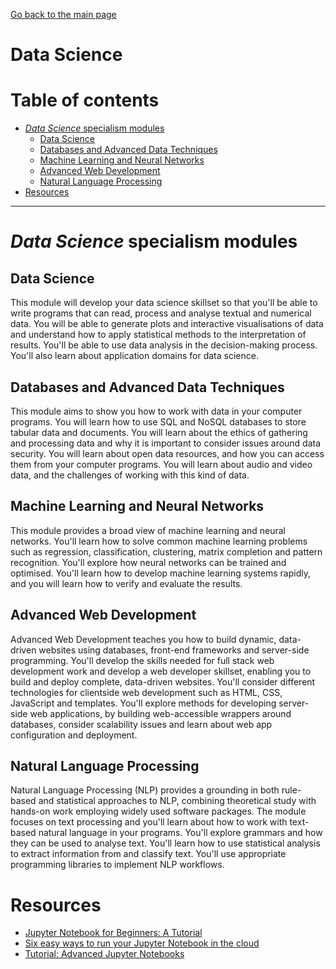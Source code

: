 [Go back to the main page](https://world-class.github.io/REPL/)

# Data Science
# Table of contents

<!-- vim-markdown-toc GFM -->

* [*Data Science* specialism modules](#data-science-specialism-modules)
    * [Data Science](#data-science)
    * [Databases and Advanced Data Techniques](#databases-and-advanced-data-techniques)
    * [Machine Learning and Neural Networks](#machine-learning-and-neural-networks)
    * [Advanced Web Development](#advanced-web-development)
    * [Natural Language Processing](#natural-language-processing)
* [Resources](#resources)

<!-- vim-markdown-toc -->

---

# *Data Science* specialism modules
## Data Science
This module will develop your data science skillset so that you'll
be able to write programs that can read, process and analyse textual
and numerical data. You will be able to generate plots and interactive
visualisations of data and understand how to apply statistical methods
to the interpretation of results. You'll be able to use data analysis
in the decision-making process. You'll also learn about application
domains for data science.

## Databases and Advanced Data Techniques
This module aims to show you how to work with data in your computer
programs. You will learn how to use SQL and NoSQL databases to store
tabular data and documents. You will learn about the ethics of gathering
and processing data and why it is important to consider issues around
data security. You will learn about open data resources, and how you can
access them from your computer programs. You will learn about audio and
video data, and the challenges of working with this kind of data.

## Machine Learning and Neural Networks
This module provides a broad view of machine learning and neural
networks. You'll learn how to solve common machine learning problems
such as regression, classification, clustering, matrix completion and
pattern recognition. You'll explore how neural networks can be trained
and optimised. You'll learn how to develop machine learning systems
rapidly, and you will learn how to verify and evaluate the results.

## Advanced Web Development
Advanced Web Development teaches you how to build dynamic, data-driven
websites using databases, front-end frameworks and server-side
programming. You'll develop the skills needed for full stack web
development work and develop a web developer skillset, enabling you
to build and deploy complete, data-driven websites. You'll consider
different technologies for clientside web development such as HTML,
CSS, JavaScript and templates. You'll explore methods for developing
server-side web applications, by building web-accessible wrappers
around databases, consider scalability issues and learn about web app
configuration and deployment.

## Natural Language Processing
Natural Language Processing (NLP) provides a grounding in both
rule-based and statistical approaches to NLP, combining theoretical
study with hands-on work employing widely used software packages. The
module focuses on text processing and you'll learn about how to work
with text-based natural language in your programs. You'll explore
grammars and how they can be used to analyse text. You'll learn how
to use statistical analysis to extract information from and classify
text. You'll use appropriate programming libraries to implement NLP
workflows.

# Resources
- [Jupyter Notebook for Beginners: A Tutorial](https://www.dataquest.io/blog/jupyter-notebook-tutorial/)
- [Six easy ways to run your Jupyter Notebook in the cloud](https://www.dataschool.io/cloud-services-for-jupyter-notebook/)
- [Tutorial: Advanced Jupyter Notebooks](https://www.dataquest.io/blog/advanced-jupyter-notebooks-tutorial/)
